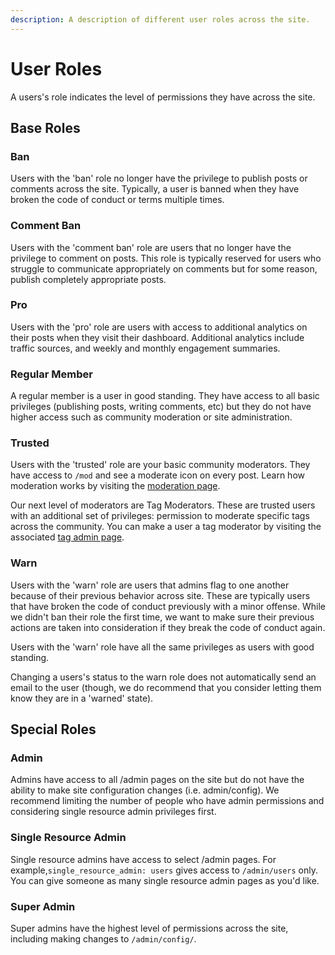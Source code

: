 ```yaml
---
description: A description of different user roles across the site.
---
```


# User Roles

A users's role indicates the level of permissions they have across the site.

## Base Roles

### Ban

Users with the 'ban' role no longer have the privilege to publish posts or comments across the site. Typically, a user is banned when they have broken the code of conduct or terms multiple times.

### Comment Ban

Users with the 'comment ban' role are users that no longer have the privilege to comment on posts. This role is typically reserved for users who struggle to communicate appropriately on comments but for some reason, publish completely appropriate posts.

### Pro

Users with the 'pro' role are users with access to additional analytics on their posts when they visit their dashboard. Additional analytics include traffic sources, and weekly and monthly engagement summaries. 

### Regular Member

A regular member is a user in good standing. They have access to all basic privileges \(publishing posts, writing comments, etc\) but they do not have higher access such as community moderation or site administration. 

### Trusted

Users with the 'trusted' role are your basic community moderators. They have access to `/mod` and see a moderate icon on every post. Learn how moderation works by visiting the [moderation page](../../community-tips/moderation.md).

Our next level of moderators are Tag Moderators. These are trusted users with an additional set of privileges: permission to moderate specific tags across the community. You can make a user a tag moderator by visiting the associated [tag admin page]().

### Warn

Users with the 'warn' role are users that admins flag to one another because of their previous behavior across site. These are typically users that have broken the code of conduct previously with a minor offense. While we didn't ban their role the first time, we want to make sure their previous actions are taken into consideration if they break the code of conduct again. 

Users with the 'warn' role have all the same privileges as users with good standing.

Changing a users's status to the warn role does not automatically send an email to the user \(though, we do recommend that you consider letting them know they are in a 'warned' state\). 

## Special Roles

### Admin

Admins have access to all /admin pages on the site but do not have the ability to make site configuration changes \(i.e. admin/config\). We recommend limiting the number of people who have admin permissions and considering single resource admin privileges first.

### Single Resource Admin

Single resource admins have access to select /admin pages. For example,`single_resource_admin: users` gives access to `/admin/users` only. You can give someone as many single resource admin pages as you'd like. 

### Super Admin

Super admins have the highest level of permissions across the site, including making changes to `/admin/config/`.

